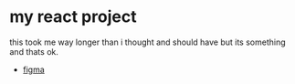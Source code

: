 # my react project 

this took me way longer than i thought and should have but its something and thats ok. 

- [figma](https://www.figma.com/design/LZK2fWZ2DQbwRIpowIBtuh/project-2-first-proto?node-id=0-1&t=J4abk7J34uZ2JQq7-1) 
